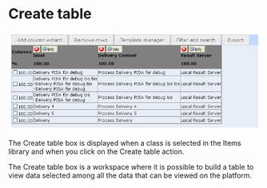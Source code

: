 <!--
author:
    - 'Jérôme Bogaerts'
created_at: '2012-04-12 19:10:18'
updated_at: '2013-03-13 14:08:57'
tags:
    - Deliveries
-->

Create table
============

![](../resources/deliveries-createtable.png)

The Create table box is displayed when a class is selected in the Items library and when you click on the Create table action.

The Create table box is a workspace where it is possible to build a table to view data selected among all the data that can be viewed on the platform.


